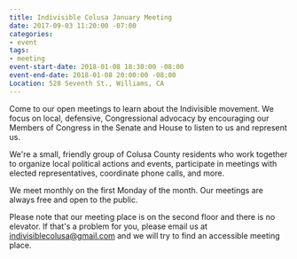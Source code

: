 ```yaml
---
title: Indivisible Colusa January Meeting
date: 2017-09-03 11:20:00 -07:00
categories:
- event
tags:
- meeting
event-start-date: 2018-01-08 18:30:00 -08:00
event-end-date: 2018-01-08 20:00:00 -08:00
Location: 528 Seventh St., Williams, CA
---
```


Come to our open meetings to learn about the Indivisible movement. We focus on local, defensive, Congressional advocacy by encouraging our Members of Congress in the Senate and House to listen to us and represent us.

We're a small, friendly group of Colusa County residents who work together to organize local political actions and events, participate in meetings with elected representatives, coordinate phone calls, and more.

We meet monthly on the first Monday of the month. Our meetings are always free and open to the public. 

Please note that our meeting place is on the second floor and there is no elevator. If that's a problem for you, please email us at [indivisiblecolusa@gmail.com](mailto:indivisiblecolusa@gmail.com) and we will try to find an accessible meeting place.